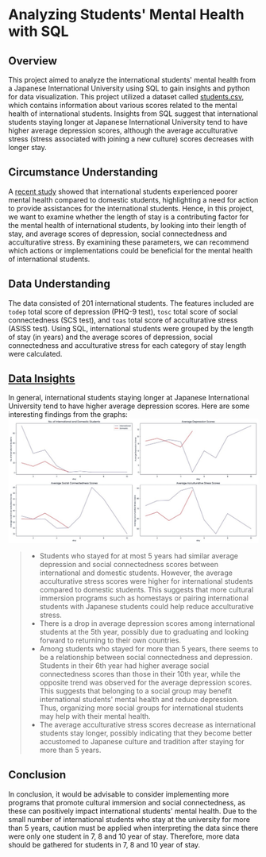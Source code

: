 # Analyzing Students' Mental Health with SQL
## Overview
This project aimed to analyze the international students' mental health from a Japanese International University using SQL to gain insights and python for data visualization. This project utilized a dataset called [students.csv](data/students.csv), which contains information about various scores related to the mental health of international students. Insights from SQL suggest that international students staying longer at Japanese International University tend to have higher average depression scores, although the average acculturative stress (stress associated with joining a new culture) scores decreases with longer stay. 
## Circumstance Understanding
A [recent study](https://www.ncbi.nlm.nih.gov/pmc/articles/PMC10903817/#:~:text=Conclusions,university%20students%2C%20especially%20international%20students.) showed that international students experienced poorer mental health compared to domestic students, highlighting a need for action to provide assistances for the international students. Hence, in this project, we want to examine whether the length of stay is a contributing factor for the mental health of international students, by looking into their length of stay, and average scores of depression, social connectedness and acculturative stress. By examining these parameters, we can recommend which actions or implementations could be beneficial for the mental health of international students.
## Data Understanding
The data consisted of 201 international students. The features included are `todep` total score of depression (PHQ-9 test), `tosc` total score of social connectedness (SCS test), and `toas` total score of acculturative stress (ASISS test). Using SQL, international students were grouped by the length of stay (in years) and the average scores of depression, social connectedness and acculturative stress for each category of stay length were calculated.
## [Data Insights](https://github.com/salaikht9228/SQL-Students-Mental-Health/blob/main/Student_MentalHealth.ipynb)
In general, international students staying longer at Japanese International University tend to have higher average depression scores. Here are some interesting findings from the graphs:
![graphs](Images/Students_MentalHealth.jpeg)
> * Students who stayed for at most 5 years had similar average depression and social connectedness scores between international and domestic students. However, the average acculturative stress scores were higher for international students compared to domestic students. This suggests that more cultural immersion programs such as homestays or pairing international students with Japanese students could help reduce acculturative stress.
> * There is a drop in average depression scores among international students at the 5th year, possibly due to graduating and looking forward to returning to their own countries.
> * Among students who stayed for more than 5 years, there seems to be a relationship between social connectedness and depression. Students in their 6th year had higher average social connectedness scores than those in their 10th year, while the opposite trend was observed for the average depression scores. This suggests that belonging to a social group may benefit international students' mental health and reduce depression. Thus, organizing more social groups for international students may help with their mental health.
> * The average acculturative stress scores decrease as international students stay longer, possibly indicating that they become better accustomed to Japanese culture and tradition after staying for more than 5 years.
## Conclusion
In conclusion, it would be advisable to consider implementing more programs that promote cultural immersion and social connectedness, as these can positively impact international students' mental health. Due to the small number of international students who stay at the university for more than 5 years, caution must be applied when interpreting the data since there were only one student in 7, 8 and 10 year of stay. Therefore, more data should be gathered for students in 7, 8 and 10 year of stay.
